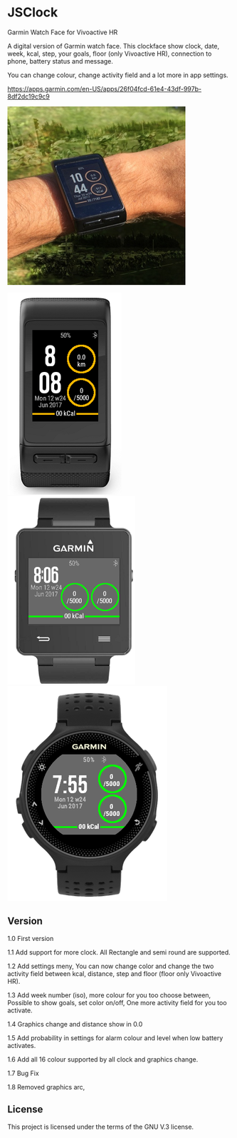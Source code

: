 # JSClock
Garmin Watch Face for Vivoactive HR

A digital version of Garmin watch face. This clockface show clock, date, week, kcal, step, your goals, floor (only Vivoactive HR), connection to phone, battery status and message.

You can change colour, change activity field and a lot more in app settings.

<A HREF="https://apps.garmin.com/en-US/apps/26f04fcd-61e4-43df-997b-8df2dc19c9c9">https://apps.garmin.com/en-US/apps/26f04fcd-61e4-43df-997b-8df2dc19c9c9</A>

![alt tag](https://github.com/jensws80/JSClock/blob/master/jsclock_cover_400400.jpg?raw=true(http://jensws.com/images/jsclock_cover_400400.jpg))


![alt tag](https://github.com/jensws80/JSClock/blob/master/JSClock.png?raw=true(http://jensws.com/images/JSClock.png))
![alt tag](https://github.com/jensws80/JSClock/blob/master/JSClock2.png?raw=true(http://jensws.com/images/JSClock2.png))
![alt tag](https://github.com/jensws80/JSClock/blob/master/JSClock3.png?raw=true(http://jensws.com/images/JSClock3.png))

## Version

1.0 First version

1.1 Add support for more clock. All Rectangle and semi round are supported.

1.2 Add settings meny, You can now change color and change the two activity field between kcal, distance, step and floor (floor only Vivoactive HR). 

1.3 Add week number (iso), more colour for you too choose between, Possible to show goals, set color on/off, One more activity field for you too activate.

1.4 Graphics change and distance show in 0.0

1.5 Add probability in settings for alarm colour and level when low battery activates.

1.6 Add all 16 colour supported by all clock and graphics change.

1.7 Bug Fix

1.8 Removed graphics arc, 

## License
This project is licensed under the terms of the GNU V.3 license.
